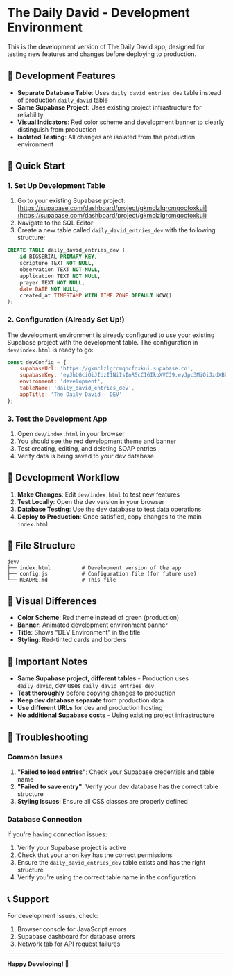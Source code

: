 # The Daily David - Development Environment

This is the development version of The Daily David app, designed for testing new features and changes before deploying to production.

## 🚧 Development Features

- **Separate Database Table**: Uses `daily_david_entries_dev` table instead of production `daily_david` table
- **Same Supabase Project**: Uses existing project infrastructure for reliability
- **Visual Indicators**: Red color scheme and development banner to clearly distinguish from production
- **Isolated Testing**: All changes are isolated from the production environment

## 🚀 Quick Start

### 1. Set Up Development Table

1. Go to your existing Supabase project: [https://supabase.com/dashboard/project/gkmclzlgrcmqocfoxkui](https://supabase.com/dashboard/project/gkmclzlgrcmqocfoxkui)
2. Navigate to the SQL Editor
3. Create a new table called `daily_david_entries_dev` with the following structure:

```sql
CREATE TABLE daily_david_entries_dev (
    id BIGSERIAL PRIMARY KEY,
    scripture TEXT NOT NULL,
    observation TEXT NOT NULL,
    application TEXT NOT NULL,
    prayer TEXT NOT NULL,
    date DATE NOT NULL,
    created_at TIMESTAMP WITH TIME ZONE DEFAULT NOW()
);
```

### 2. Configuration (Already Set Up!)

The development environment is already configured to use your existing Supabase project with the development table. The configuration in `dev/index.html` is ready to go:

```javascript
const devConfig = {
    supabaseUrl: 'https://gkmclzlgrcmqocfoxkui.supabase.co',
    supabaseKey: 'eyJhbGciOiJIUzI1NiIsInR5cCI6IkpXVCJ9.eyJpc3MiOiJzdXBhYmFzZSIsInJlZiI6ImdrbWNsemxncmNtcW9jZm94a3VpIiwicm9sZSI6ImFub24iLCJpYXQiOjE3NTU2MDYzNzEsImV4cCI6MjA3MTE4MjM3MX0.ovOR0iMGao5qvrAThrx8KucLyTctiRkVbNJvYdPEyk0',
    environment: 'development',
    tableName: 'daily_david_entries_dev',
    appTitle: 'The Daily David - DEV'
};
```

### 3. Test the Development App

1. Open `dev/index.html` in your browser
2. You should see the red development theme and banner
3. Test creating, editing, and deleting SOAP entries
4. Verify data is being saved to your dev database

## 🔄 Development Workflow

1. **Make Changes**: Edit `dev/index.html` to test new features
2. **Test Locally**: Open the dev version in your browser
3. **Database Testing**: Use the dev database to test data operations
4. **Deploy to Production**: Once satisfied, copy changes to the main `index.html`

## 📁 File Structure

```
dev/
├── index.html          # Development version of the app
├── config.js           # Configuration file (for future use)
└── README.md           # This file
```

## 🎨 Visual Differences

- **Color Scheme**: Red theme instead of green (production)
- **Banner**: Animated development environment banner
- **Title**: Shows "DEV Environment" in the title
- **Styling**: Red-tinted cards and borders

## 🚨 Important Notes

- **Same Supabase project, different tables** - Production uses `daily_david`, dev uses `daily_david_entries_dev`
- **Test thoroughly** before copying changes to production
- **Keep dev database separate** from production data
- **Use different URLs** for dev and production hosting
- **No additional Supabase costs** - Using existing project infrastructure

## 🔧 Troubleshooting

### Common Issues

1. **"Failed to load entries"**: Check your Supabase credentials and table name
2. **"Failed to save entry"**: Verify your dev database has the correct table structure
3. **Styling issues**: Ensure all CSS classes are properly defined

### Database Connection

If you're having connection issues:
1. Verify your Supabase project is active
2. Check that your anon key has the correct permissions
3. Ensure the `daily_david_entries_dev` table exists and has the right structure
4. Verify you're using the correct table name in the configuration

## 📞 Support

For development issues, check:
1. Browser console for JavaScript errors
2. Supabase dashboard for database errors
3. Network tab for API request failures

---

**Happy Developing! 🎉**
